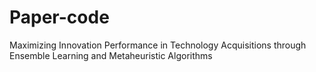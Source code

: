 # Paper-code
Maximizing Innovation Performance in Technology Acquisitions through Ensemble Learning and Metaheuristic Algorithms
